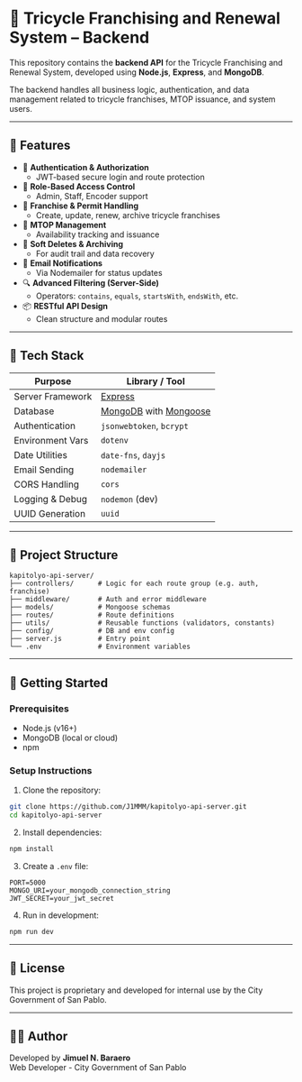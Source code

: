 # 🚀 Tricycle Franchising and Renewal System – Backend

This repository contains the **backend API** for the Tricycle Franchising and Renewal System, developed using **Node.js**, **Express**, and **MongoDB**.

The backend handles all business logic, authentication, and data management related to tricycle franchises, MTOP issuance, and system users.

---

## 📌 Features

- 🔐 **Authentication & Authorization**
  - JWT-based secure login and route protection
- 👥 **Role-Based Access Control**
  - Admin, Staff, Encoder support
- 📝 **Franchise & Permit Handling**
  - Create, update, renew, archive tricycle franchises
- 🧾 **MTOP Management**
  - Availability tracking and issuance
- 🧹 **Soft Deletes & Archiving**
  - For audit trail and data recovery
- 📄 **Email Notifications**
  - Via Nodemailer for status updates
- 🔍 **Advanced Filtering (Server-Side)**
  - Operators: `contains`, `equals`, `startsWith`, `endsWith`, etc.
- 📦 **RESTful API Design**
  - Clean structure and modular routes

---

## 🧰 Tech Stack

| Purpose          | Library / Tool                                                               |
| ---------------- | ---------------------------------------------------------------------------- |
| Server Framework | [Express](https://expressjs.com/)                                            |
| Database         | [MongoDB](https://www.mongodb.com/) with [Mongoose](https://mongoosejs.com/) |
| Authentication   | `jsonwebtoken`, `bcrypt`                                                     |
| Environment Vars | `dotenv`                                                                     |
| Date Utilities   | `date-fns`, `dayjs`                                                          |
| Email Sending    | `nodemailer`                                                                 |
| CORS Handling    | `cors`                                                                       |
| Logging & Debug  | `nodemon` (dev)                                                              |
| UUID Generation  | `uuid`                                                                       |

---

## 📁 Project Structure

```
kapitolyo-api-server/
├── controllers/      # Logic for each route group (e.g. auth, franchise)
├── middleware/       # Auth and error middleware
├── models/           # Mongoose schemas
├── routes/           # Route definitions
├── utils/            # Reusable functions (validators, constants)
├── config/           # DB and env config
├── server.js         # Entry point
└── .env              # Environment variables
```

---

## 🚀 Getting Started

### Prerequisites

- Node.js (v16+)
- MongoDB (local or cloud)
- npm

### Setup Instructions

1. Clone the repository:

```bash
git clone https://github.com/J1MMM/kapitolyo-api-server.git
cd kapitolyo-api-server
```

2. Install dependencies:

```bash
npm install
```

3. Create a `.env` file:

```
PORT=5000
MONGO_URI=your_mongodb_connection_string
JWT_SECRET=your_jwt_secret
```

4. Run in development:

```bash
npm run dev
```

---

## 📄 License

This project is proprietary and developed for internal use by the City Government of San Pablo.

---

## 👨‍💻 Author

Developed by **Jimuel N. Baraero**  
Web Developer - City Government of San Pablo
